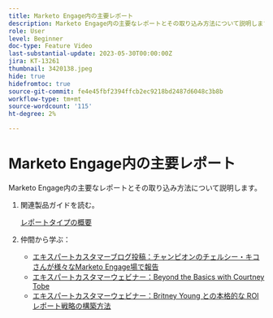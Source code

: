```yaml
---
title: Marketo Engage内の主要レポート
description: Marketo Engage内の主要なレポートとその取り込み方法について説明します。
role: User
level: Beginner
doc-type: Feature Video
last-substantial-update: 2023-05-30T00:00:00Z
jira: KT-13261
thumbnail: 3420138.jpeg
hide: true
hidefromtoc: true
source-git-commit: fe4e45fbf2394ffcb2ec9218bd2487d6048c3b8b
workflow-type: tm+mt
source-wordcount: '115'
ht-degree: 2%

---
```



# Marketo Engage内の主要レポート

Marketo Engage内の主要なレポートとその取り込み方法について説明します。

1. 関連製品ガイドを読む。

   [レポートタイプの概要](https://experienceleague.adobe.com/docs/marketo/using/product-docs/reporting/basic-reporting/report-types/report-type-overview.html?lang=en)

1. 仲間から学ぶ：

   * [エキスパートカスタマーブログ投稿：チャンピオンのチェルシー・キコさんが様々なMarketo Engage場で報告](https://nation.marketo.com/t5/product-blogs/how-marketo-champion-chelsea-kiko-reports-in-various-marketo/ba-p/242627)
   * [エキスパートカスタマーウェビナー：Beyond the Basics with Courtney Tobe](https://nation.marketo.com/t5/product-blogs/on-demand-webinar-beyond-the-basics-marketo-reporting/ba-p/302116)
   * [エキスパートカスタマーウェビナー：Britney Young との本格的な ROI レポート戦略の構築方法](https://nation.marketo.com/t5/product-blogs/on-demand-webinar-rounding-out-your-reporting-how-to-build-a/ba-p/319082)
